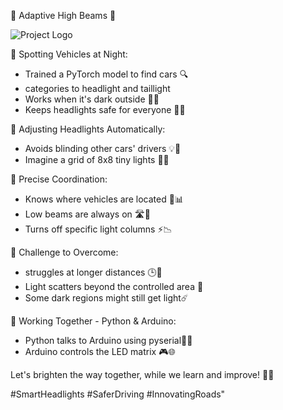 🌟 Adaptive High Beams 🚗

![Project Logo](https://github.com/rajashekar-2002/Adaptive-high-beams-ADAS-PyTorch/blob/master/LED-MATIX.gif)

📸 Spotting Vehicles at Night:
- Trained a PyTorch model to find cars 🔍
- categories to headlight and taillight
- Works when it's dark outside 🚗🌚
- Keeps headlights safe for everyone 🚦✨

🔦 Adjusting Headlights Automatically:
- Avoids blinding other cars' drivers 💡🚗
- Imagine a grid of 8x8 tiny lights 🎰🔳

📍 Precise Coordination:
- Knows where vehicles are located 🎯📊
- Low beams are always on 🛣️🚙
- Turns off specific light columns ⚡📉

🚫 Challenge to Overcome:
- struggles at longer distances 🕒🚗
- Light scatters beyond the controlled area 🌠
- Some dark regions might still get light☄️

🌌 Working Together - Python & Arduino:
- Python talks to Arduino using pyserial🐍🤖
- Arduino controls the LED matrix 🎮🌐

Let's brighten the way together, while we learn and improve! 🚀🌟


#SmartHeadlights #SaferDriving #InnovatingRoads"
